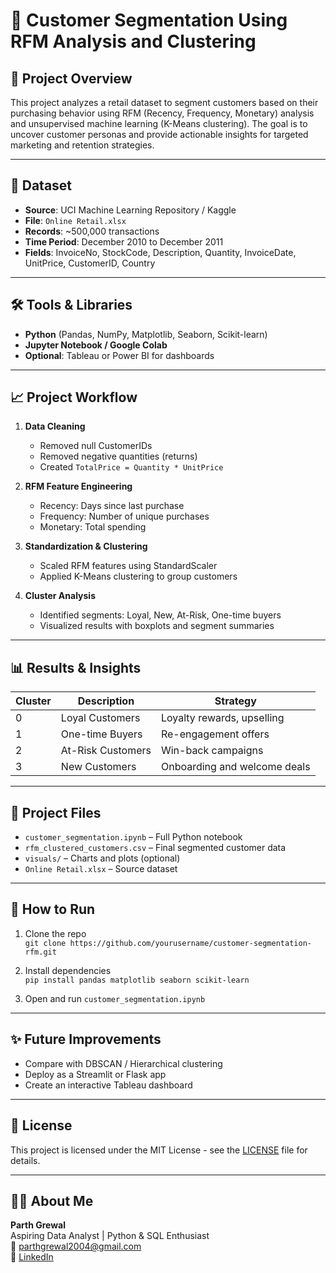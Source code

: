 
# 🧠 Customer Segmentation Using RFM Analysis and Clustering

## 📌 Project Overview

This project analyzes a retail dataset to segment customers based on their purchasing behavior using RFM (Recency, Frequency, Monetary) analysis and unsupervised machine learning (K-Means clustering). The goal is to uncover customer personas and provide actionable insights for targeted marketing and retention strategies.

---

## 📁 Dataset

- **Source**: UCI Machine Learning Repository / Kaggle
- **File**: `Online Retail.xlsx`
- **Records**: ~500,000 transactions
- **Time Period**: December 2010 to December 2011
- **Fields**: InvoiceNo, StockCode, Description, Quantity, InvoiceDate, UnitPrice, CustomerID, Country

---

## 🛠️ Tools & Libraries

- **Python** (Pandas, NumPy, Matplotlib, Seaborn, Scikit-learn)
- **Jupyter Notebook / Google Colab**
- **Optional**: Tableau or Power BI for dashboards

---

## 📈 Project Workflow

1. **Data Cleaning**
   - Removed null CustomerIDs
   - Removed negative quantities (returns)
   - Created `TotalPrice = Quantity * UnitPrice`

2. **RFM Feature Engineering**
   - Recency: Days since last purchase
   - Frequency: Number of unique purchases
   - Monetary: Total spending

3. **Standardization & Clustering**
   - Scaled RFM features using StandardScaler
   - Applied K-Means clustering to group customers

4. **Cluster Analysis**
   - Identified segments: Loyal, New, At-Risk, One-time buyers
   - Visualized results with boxplots and segment summaries

---

## 📊 Results & Insights

| Cluster | Description             | Strategy                      |
|---------|-------------------------|-------------------------------|
| 0       | Loyal Customers         | Loyalty rewards, upselling    |
| 1       | One-time Buyers         | Re-engagement offers          |
| 2       | At-Risk Customers       | Win-back campaigns            |
| 3       | New Customers           | Onboarding and welcome deals |

---

## 📂 Project Files

- `customer_segmentation.ipynb` – Full Python notebook
- `rfm_clustered_customers.csv` – Final segmented customer data
- `visuals/` – Charts and plots (optional)
- `Online Retail.xlsx` – Source dataset

---

## 📌 How to Run

1. Clone the repo  
   `git clone https://github.com/yourusername/customer-segmentation-rfm.git`

2. Install dependencies  
   `pip install pandas matplotlib seaborn scikit-learn`

3. Open and run `customer_segmentation.ipynb`

---

## ✨ Future Improvements

- Compare with DBSCAN / Hierarchical clustering
- Deploy as a Streamlit or Flask app
- Create an interactive Tableau dashboard

---

## 📄 License

This project is licensed under the MIT License - see the [LICENSE](LICENSE) file for details.

---

## 🙋‍♂️ About Me

**Parth Grewal**  
Aspiring Data Analyst | Python & SQL Enthusiast  
📧 parthgrewal2004@gmail.com  
🔗 [LinkedIn](https://www.linkedin.com/in/your-profile)
